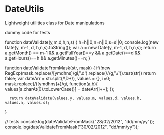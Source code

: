DateUtils
=========

Lightweight utilities class for Date manipulations


dummy code for tests

  function dateValidate(y,m,d,h,n,s) {
    h=h||0;n=n||0;s=s||0; 
    console.log(new Date(y, m-1, d, h,n,s).toString());
    var a = new Date(y, m-1, d, h,n,s);
      return a.getMonth() == m-1 && a.getFullYear()==y && a.getDate()==d && a.getHours()==h && a.getMinutes()==n; 
  }
   
  function dateValidateFromMask(str, mask) {
      if(!new RegExp(mask.replace(/[ymdhns]/gi,'\\d').replace(/\//g,'\\/')).test(str)) return false;
      var dateArr = str.split(/\D+/),
          values = {}, i=0;
      mask.replace(/([ymdhns]+)/gi, function(a,b){
        values[a.charAt(0).toLowerCase()] = dateArr[i++];
      });
  
      return dateValidate(values.y, values.m, values.d, values.h, values.n, values.s);
  }

  // tests
  console.log(dateValidateFromMask("28/02/2012", "dd/mm/yy"));
  console.log(dateValidateFromMask("30/02/2012", "dd/mm/yy"));
